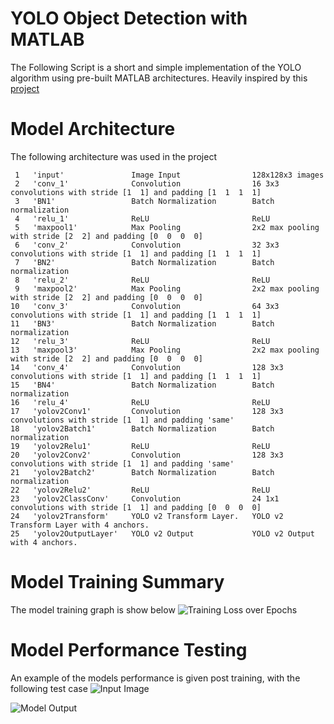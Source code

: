 # YOLO Object Detection with MATLAB




The Following Script is a short and simple implementation of the YOLO algorithm using pre-built MATLAB architectures. Heavily inspired by this [project](https://in.mathworks.com/help/vision/examples/object-detection-using-yolo-v3-deep-learning.html)



# Model Architecture
The following architecture was used in the project

     1   'input'               Image Input                128x128x3 images
     2   'conv_1'              Convolution                16 3x3 convolutions with stride [1  1] and padding [1  1  1  1]
     3   'BN1'                 Batch Normalization        Batch normalization
     4   'relu_1'              ReLU                       ReLU
     5   'maxpool1'            Max Pooling                2x2 max pooling with stride [2  2] and padding [0  0  0  0]
     6   'conv_2'              Convolution                32 3x3 convolutions with stride [1  1] and padding [1  1  1  1]
     7   'BN2'                 Batch Normalization        Batch normalization
     8   'relu_2'              ReLU                       ReLU
     9   'maxpool2'            Max Pooling                2x2 max pooling with stride [2  2] and padding [0  0  0  0]
    10   'conv_3'              Convolution                64 3x3 convolutions with stride [1  1] and padding [1  1  1  1]
    11   'BN3'                 Batch Normalization        Batch normalization
    12   'relu_3'              ReLU                       ReLU
    13   'maxpool3'            Max Pooling                2x2 max pooling with stride [2  2] and padding [0  0  0  0]
    14   'conv_4'              Convolution                128 3x3 convolutions with stride [1  1] and padding [1  1  1  1]
    15   'BN4'                 Batch Normalization        Batch normalization
    16   'relu_4'              ReLU                       ReLU
    17   'yolov2Conv1'         Convolution                128 3x3 convolutions with stride [1  1] and padding 'same'
    18   'yolov2Batch1'        Batch Normalization        Batch normalization
    19   'yolov2Relu1'         ReLU                       ReLU
    20   'yolov2Conv2'         Convolution                128 3x3 convolutions with stride [1  1] and padding 'same'
    21   'yolov2Batch2'        Batch Normalization        Batch normalization
    22   'yolov2Relu2'         ReLU                       ReLU
    23   'yolov2ClassConv'     Convolution                24 1x1 convolutions with stride [1  1] and padding [0  0  0  0]
    24   'yolov2Transform'     YOLO v2 Transform Layer.   YOLO v2 Transform Layer with 4 anchors.
    25   'yolov2OutputLayer'   YOLO v2 Output             YOLO v2 Output with 4 anchors.

# Model Training Summary
The model training graph is show below
![Training Loss over Epochs](https://github.com/DhananjayAshok/MATLAB-YOLO-ObjectDetection/Training.jpg?raw=true)

# Model Performance Testing
An example of the models performance is given post training, with the following test case
![Input Image](https://github.com/DhananjayAshok/MATLAB-YOLO-ObjectDetection/cars.jpg?raw=true)

![Model Output](https://github.com/DhananjayAshok/MATLAB-YOLO-ObjectDetection/prediction.jpg?raw=true)



